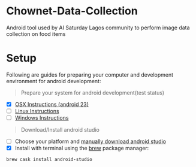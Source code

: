 # Chownet-Data-Collection
Android tool used by AI Saturday Lagos community to perform image data collection on food items

# Setup

Following are guides for preparing your computer and development environment for android development:

> Prepare your system for android development(test status)

- [x] [OSX Instructions (android 23)](https://gist.github.com/todun/1e38f486bb72d1387823b3380708284b)
- [ ] [Linux Instructions](https://gist.github.com/todun/b2cc152115b8cf1c4df114579061638c)
- [ ] [Windows Instructions](https://gist.github.com/todun/7265a1ec4f52235d2316f520d161da35)

> Download/Install android studio

- [ ] Choose your platform and [manually download android studio](https://developer.android.com/studio/index.html#download)
- [x] Install with terminal using the [brew](https://brew.sh) package manager:
```bash
brew cask install android-studio
```